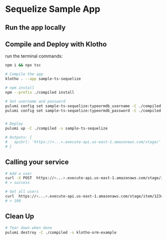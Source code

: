 # Sequelize Sample App

## Run the app locally

## Compile and Deploy with Klotho

run the terminal commands:
```sh
npm i && npx tsc
```

```sh
# Compile the app
klotho . --app sample-ts-sequelize

# npm install
npm --prefix ./compiled install

# Set username and password
pulumi config set sample-ts-sequelize:typeormdb_username -C ./compiled -s sample-ts-sequelize
pulumi config set sample-ts-sequelize:typeormdb_password -C ./compiled -s sample-ts-sequelize


# Deploy
pulumi up -C ./compiled -s sample-ts-sequelize

# Outputs: {
#   apiUrl: 'https://<...>.execute-api.us-east-1.amazonaws.com/stage/'
# }

```
## Calling your service

```sh
# Add a user 
curl -X POST  https://<...>.execute-api.us-east-1.amazonaws.com/stage/item -d '{"key": 123456, "value": 100}' -H "Content-Type: application/json"
# > success

# Get all users
curl  https://<...>.execute-api.us-east-1.amazonaws.com/stage/item/123456
# > 100
```
## Clean Up
```sh
# Tear down when done
pulumi destroy -C ./compiled -s klotho-orm-example
```
